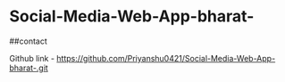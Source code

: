 # Social-Media-Web-App-bharat-

##contact

Github link - https://github.com/Priyanshu0421/Social-Media-Web-App-bharat-.git
